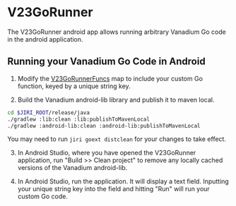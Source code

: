 V23GoRunner
===========

The V23GoRunner android app allows running arbitrary Vanadium Go
code in the android application.

Running your Vanadium Go Code in Android
----------------------------------------

1. Modify the [V23GoRunnerFuncs] map to include your custom Go function, keyed by a unique
   string key.

2. Build the Vanadium android-lib library and publish it to maven local.

```sh
cd $JIRI_ROOT/release/java
./gradlew :lib:clean :lib:publishToMavenLocal
./gradlew :android-lib:clean :android-lib:publishToMavenLocal
```

You may need to run `jiri goext distclean` for your changes to take effect.

3. In Android Studio, where you have opened the V23GoRunner application,
   run "Build >> Clean project" to remove any locally cached versions
   of the Vanadium android-lib.

4. In Android Studio, run the application. It will display a text field. Inputting your unique
   string key into the field and hitting "Run" will run your custom Go code.

[V23GoRunnerFuncs]: https://vanadium.googlesource.com/release.go.x.jni/+/master/impl/google/services/v23_go_runner/funcs.go
